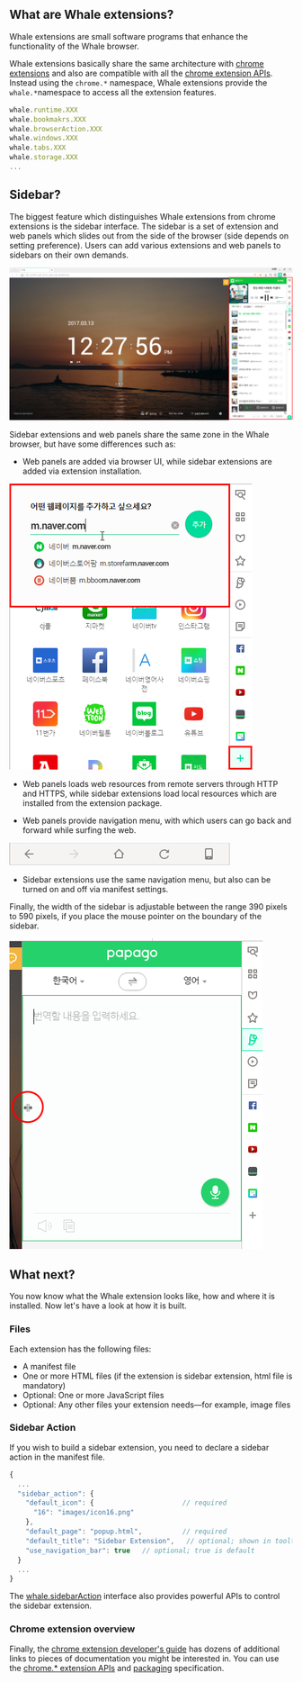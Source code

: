 ## What are Whale extensions?

Whale extensions are small software programs that enhance the functionality of the Whale browser.

Whale extensions basically share the same architecture with [chrome extensions](https://developer.chrome.com/extensions) and also are compatible with all the [chrome extension APIs](https://developer.chrome.com/extensions/api_index). Instead using the `chrome.*` namespace, Whale extensions provide the `whale.*`namespace to access all the extension features.

```javascript
whale.runtime.XXX
whale.bookmakrs.XXX
whale.browserAction.XXX
whale.windows.XXX
whale.tabs.XXX
whale.storage.XXX
...
```

## Sidebar?

The biggest feature which distinguishes Whale extensions from chrome extensions is the sidebar interface. The sidebar is a set of extension and web panels which slides out from the side of the browser (side depends on setting preference). Users can add various extensions and web panels to sidebars on their own demands.

![NCapture005.PNG](docs/f6ad8410-0808-11e7-8942-1cab765a9168.png)

Sidebar extensions and web panels share the same zone in the Whale browser, but have some differences such as:
  * Web panels are added via browser UI, while sidebar extensions are added via extension installation.

![NCapture008.PNG](docs/7b2e651a-0809-11e7-8d33-7fe5093d0132.png)

  * Web panels loads web resources from remote servers through HTTP and HTTPS, while sidebar extensions load local resources which are installed from the extension package.

  * Web panels provide navigation menu, with which users can go back and forward while surfing the web.

![NCapture007.PNG](docs/989e7932-0809-11e7-908c-7e3b96867080.png)

  * Sidebar extensions use the same navigation menu, but also can be turned on and off via manifest settings.


Finally, the width of the sidebar is adjustable between the range 390 pixels to 590 pixels, if you place the mouse pointer on the boundary of the sidebar.

![NCapture009.PNG](docs/1765d6e4-0809-11e7-89ee-d88ac06318be.png)

## What next?
You now know what the Whale extension looks like, how and where it is installed. Now let's have a look at how it is built.

### Files
Each extension has the following files:

* A manifest file
* One or more HTML files (if the extension is sidebar extension, html file is mandatory)
* Optional: One or more JavaScript files
* Optional: Any other files your extension needs—for example, image files

### Sidebar Action
If you wish to build a sidebar extension, you need to declare a sidebar action in the manifest file.
```javascript
{
  ...
  "sidebar_action": {
    "default_icon": {                      // required
      "16": "images/icon16.png"
    },
    "default_page": "popup.html",          // required
    "default_title": "Sidebar Extension",   // optional; shown in tooltip
    "use_navigation_bar": true   // optional; true is default
  }
  ...
}
```
The [whale.sidebarAction](https://github.com/naver/whale-developers/wiki/whale.sidebarAction) interface also provides powerful APIs to control the sidebar extension.

### Chrome extension overview
Finally, the [chrome extension developer's guide](https://developer.chrome.com/extensions/overview) has dozens of additional links to pieces of documentation you might be interested in. You can use the [chrome.* extension APIs](https://developer.chrome.com/extensions/api_index) and [packaging](https://developer.chrome.com/extensions/packaging) specification.
